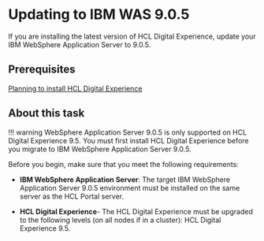 # Updating to IBM WAS 9.0.5

If you are installing the latest version of HCL Digital Experience, update your IBM WebSphere Application Server to 9.0.5.

## Prerequisites

[Planning to install HCL Digital Experience](../index.md)

## About this task

!!! warning
    WebSphere Application Server 9.0.5 is only supported on HCL Digital Experience 9.5. You must first install HCL Digital Experience before you migrate to IBM WebSphere Application Server 9.0.5.

Before you begin, make sure that you meet the following requirements:

- **IBM WebSphere Application Server**: The target IBM WebSphere Application Server 9.0.5 environment must be installed on the same server as the HCL Portal server.

- **HCL Digital Experience**- The HCL Digital Experience must be upgraded to the following levels (on all nodes if in a cluster):
HCL Digital Experience 9.5.